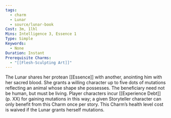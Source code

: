 ```yaml
---
tags:
  - charm
  - Lunar
  - source/lunar-book
Cost: 3m, 1lhl
Mins: Intelligence 3, Essence 1
Type: Simple
Keywords:
  - None
Duration: Instant
Prerequisite Charms:
  - "[[Flesh-Sculpting Art]]"
---
```

The Lunar shares her protean [[Essence]] with another, anointing him with her sacred blood. She grants a willing character up to five dots of mutations reflecting an animal whose shape she possesses. The beneficiary need not be human, but must be living. Player characters incur [[Experience Debt]] (p. XX) for gaining mutations in this way; a given Storyteller character can only benefit from this Charm once per story. This Charm’s health level cost is waived if the Lunar grants herself mutations.